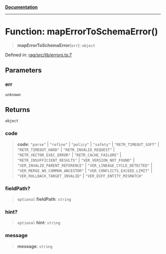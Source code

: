 [**Documentation**](../../../README.md)

***

# Function: mapErrorToSchemaError()

> **mapErrorToSchemaError**(`err`): `object`

Defined in: [rag/src/lib/errors.ts:7](https://github.com/ceponatia/roler/blob/1efd6363aec6d66587551f7c0b65cf6ffafb4079/packages/rag/src/lib/errors.ts#L7)

## Parameters

### err

`unknown`

## Returns

`object`

### code

> **code**: `"parse"` \| `"refine"` \| `"policy"` \| `"safety"` \| `"RETR_TIMEOUT_SOFT"` \| `"RETR_TIMEOUT_HARD"` \| `"RETR_INVALID_REQUEST"` \| `"RETR_VECTOR_EXEC_ERROR"` \| `"RETR_CACHE_FAILURE"` \| `"RETR_INSUFFICIENT_RESULTS"` \| `"VER_VERSION_NOT_FOUND"` \| `"VER_INVALID_PARENT_REFERENCE"` \| `"VER_LINEAGE_CYCLE_DETECTED"` \| `"VER_MERGE_NO_COMMON_ANCESTOR"` \| `"VER_CONFLICTS_EXCEED_LIMIT"` \| `"VER_ROLLBACK_TARGET_INVALID"` \| `"VER_DIFF_ENTITY_MISMATCH"`

### fieldPath?

> `optional` **fieldPath**: `string`

### hint?

> `optional` **hint**: `string`

### message

> **message**: `string`
